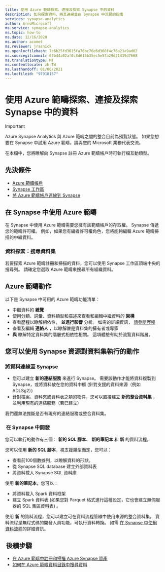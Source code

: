 ```yaml
---
title: 使用 Azure 範疇探索、連接及探索 Synapse 中的資料
description: 如何探索資料、將其連線並在 Synapse 中流覽的指南
services: synapse-analytics
author: ArnoMicrosoft
ms.service: synapse-analytics
ms.topic: how-to
ms.date: 12/16/2020
ms.author: acomet
ms.reviewer: jrasnick
ms.openlocfilehash: 7c6b25fd3615fa76bc76e6d360f4c76a21a9ad02
ms.sourcegitcommit: 67b44a02af0c8d615b35ec5e57a29d21419d7668
ms.translationtype: MT
ms.contentlocale: zh-TW
ms.lasthandoff: 01/06/2021
ms.locfileid: "97918157"
---
```

# <a name="discover-connect-and-explore-data-in-synapse-using-azure-purview"></a>使用 Azure 範疇探索、連接及探索 Synapse 中的資料 

> [!IMPORTANT]
> Azure Synapse Analytics 與 Azure 範疇之間的整合目前為預覽狀態。 如果您想要在 Synapse 中試用 Azure 範疇，請與您的 Microsoft 業務代表交流。 

在本檔中，您將瞭解向 Synapse 註冊 Azure 範疇帳戶時可執行檔互動類型。 

## <a name="prerequisites"></a>先決條件 

- [Azure 範疇帳戶](../../purview/create-catalog-portal.md) 
- [Synapse 工作區](../quickstart-create-workspace.md) 
- [將 Azure 範疇帳戶連線到 Synapse](quickstart-connect-azure-purview.md) 

## <a name="using-azure-purview-in-synapse"></a>在 Synapse 中使用 Azure 範疇 

在 Synapse 中使用 Azure 範疇需要您擁有該範疇帳戶的存取權。 Synapse 傳遞您的範疇許可權。 例如，如果您有編者許可權角色，您將能夠編輯 Azure 範疇掃描的中繼資料。 

### <a name="data-discovery-search-datasets"></a>資料探索：搜尋資料集 

若要探索 Azure 範疇註冊和掃描的資料，您可以使用 Synapse 工作區頂端中央的搜尋列。 請確定您選取 Azure 範疇來搜尋所有組織資料。 

## <a name="azure-purview-actions"></a>Azure 範疇動作 

以下是 Synapse 中可用的 Azure 範疇功能清單： 
- 中繼資料的 **總覽** 
- 使用分類、詞彙、資料類型和描述來查看和編輯中繼資料的 **架構** 
- 查看歷程以瞭解相依性， **並進行影響** 分析。 如需的詳細資訊， [請參閱歷程](../../purview/catalog-lineage-user-guide.md)
- 查看及編輯 **連絡人** ，以瞭解誰是資料集的擁有者或專家 
- **與** 瞭解特定資料集的階層式相依性相關。 這項體驗有助於流覽資料階層。

## <a name="actions-that-you-can-perform-over-datasets-with-synapse-resources"></a>您可以使用 Synapse 資源對資料集執行的動作 

### <a name="connect-data-to-synapse"></a>將資料連線至 Synapse 

- 您可以建立 **新的連結服務** 來進行 Synapse。 需要該動作才能將資料複製到 Synapse，或將資料放在您的資料中樞 (針對支援的資料來源（例如 ADLSg2）)  
- 針對檔案、資料夾或資料表之類的物件，您可以直接建立 **新的整合資料集** ，並利用現有的連結服務（若已建立） 

我們還無法推斷是否有現有的連結服務或整合資料集。 

###  <a name="develop-in-synapse"></a>在 Synapse 中開發 

您可以執行的動作有三個： **新的 SQL 腳本**、 **新的筆記本** 和 **新** 的資料流程。 

您可以使用 **新的 SQL 腳本**，視支援類型而定，您可以： 
- 查看前100個數據列，以瞭解資料的形狀。 
- 從 Synapse SQL database 建立外部資料表 
- 將資料載入 Synapse SQL 資料庫 
 
使用 **新的筆記本**，您可以： 
- 將資料載入 Spark 資料框架 
- 建立 Spark 資料表 (如果您對 Parquet 格式進行這種設定，它也會建立無伺服器的 SQL 集區資料表) 。 
 
使用 **新** 的資料流程，您可以建立可在資料流程管線中使用來源的整合資料集。 資料流程是無程式碼的開發人員功能，可執行資料轉換。 如需 [在 Synapse 中使用資料流程](../quickstart-data-flow.md)的詳細資訊。

##  <a name="nextsteps"></a>後續步驟 

- [在 Azure 範疇中註冊和掃描 Azure Synapse 資產](../../purview/register-scan-azure-synapse-analytics.md)
- [如何在 Azure 範疇資料目錄中搜尋資料](../../purview/how-to-search-catalog.md)